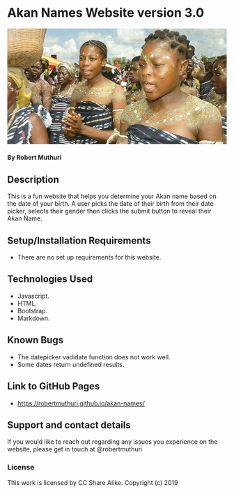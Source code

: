 # Akan Names Website version 3.0
![](images/akan-people.jpg)
#### By **Robert Muthuri**
## Description
This is a fun website that helps you determine your Akan name based on the date of your birth. A user picks the date of their birth from their date picker, selects their gender then clicks the submit button to reveal their Akan Name.
## Setup/Installation Requirements
* There are no set up requirements for this website.

## Technologies Used
* Javascript.
* HTML.
* Bootstrap.
* Markdown.

## Known Bugs
* The datepicker vadidate function does not work well. 
* Some dates return undefined results. 

## Link to GitHub Pages
* https://robertmuthuri.github.io/akan-names/

## Support and contact details
If you would like to reach out regarding any issues you experience on the website, please get in touch at @robertmuthuri

### License
This work is licensed by CC Share Alike.
Copyright (c) 2019
